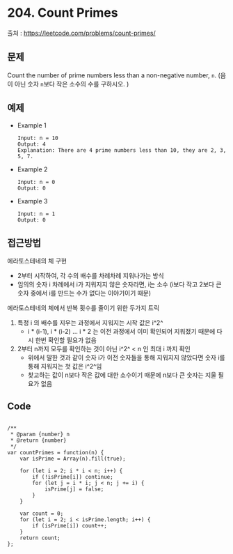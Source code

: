 # 204. Count Primes

출처 : https://leetcode.com/problems/count-primes/

## 문제

Count the number of prime numbers less than a non-negative number, `n`.
(음이 아닌 숫자 `n`보다 작은 소수의 수를 구하시오. )

## 예제

- Example 1
	```
	Input: n = 10
	Output: 4
	Explanation: There are 4 prime numbers less than 10, they are 2, 3, 5, 7.
	```
	
- Example 2
	```
	Input: n = 0
	Output: 0
	```
- Example 3
	```
	Input: n = 1
	Output: 0	
	```
	
## 접근방법

에라토스테네의 체 구현
- 2부터 시작하여, 각 수의 배수를 차례차례 지워나가는 방식
- 임의의 숫자 i 차례에서 i가 지워지지 않은 숫자라면, i는 소수 (i보다 작고 2보다 큰 숫자 중에서 i를 만드는 수가 없다는 이야기이기 때문)

에라토스테네의 체에서 반복 횟수를 줄이기 위한 두가지 트릭
1. 특정 i 의 배수를 지우는 과정에서 지워지는 시작 값은 i^2^
	- i * (i-1), i * (i-2) ... i * 2 는 이전 과정에서 이미 확인되어 지워졌기 때문에 다시 한번 확인할 필요가 없음
2. 2부터 n까지 모두를 확인하는 것이 아닌 i^2^ < n 인 최대 i 까지 확인
	- 위에서 말한 것과 같이 숫자 i가 이전 숫자들을 통해 지워지지 않았다면 숫자 i를 통해 지워지는 첫 값은 i^2^임
	- 찾고하는 값이 n보다 작은 값에 대한 소수이기 때문에 n보다 큰 숫자는 지울 필요가 없음
	
## Code
<pre>
<code>
/**
 * @param {number} n
 * @return {number}
 */
var countPrimes = function(n) {
    var isPrime = Array(n).fill(true);
    
    for (let i = 2; i * i < n; i++) {
        if (!isPrime[i]) continue;
        for (let j = i * i; j < n; j += i) {
            isPrime[j] = false;
        }
    }
    
    var count = 0;
    for (let i = 2; i < isPrime.length; i++) {
        if (isPrime[i]) count++;
    }
    return count;
};
</code>
</pre>
